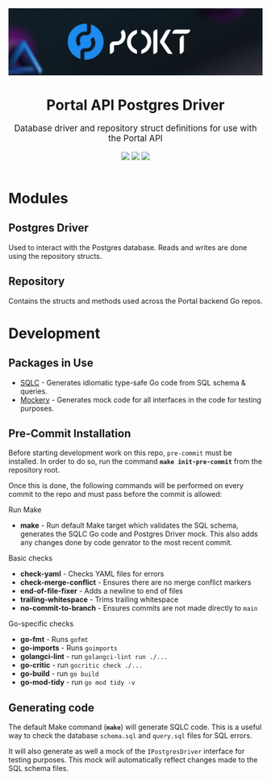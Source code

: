 <div align="center">
    <img src=".github/banner.png" alt="Pocket Network logo" width="600"/>
    <h1>Portal API Postgres Driver</h1>
    <big>Database driver and repository struct definitions for use with the Portal API</big>
    <div>
    <br/>
        <a href="https://github.com/pokt-foundation/node-nanny/pulse"><img src="https://img.shields.io/github/last-commit/pokt-foundation/node-nanny.svg"/></a>
        <a href="https://github.com/pokt-foundation/node-nanny/pulls"><img src="https://img.shields.io/github/issues-pr/pokt-foundation/node-nanny.svg"/></a>
        <a href="https://github.com/pokt-foundation/node-nanny/issues"><img src="https://img.shields.io/github/issues-closed/pokt-foundation/node-nanny.svg"/></a>
    </div>
</div>
<br/>

# Modules

## Postgres Driver

Used to interact with the Postgres database. Reads and writes are done using the repository structs.

## Repository

Contains the structs and methods used across the Portal backend Go repos.

# Development

## Packages in Use

- [SQLC](https://docs.sqlc.dev/en/stable/tutorials/getting-started-postgresql.html) - Generates idiomatic type-safe Go code from SQL schema & queries.
- [Mockery](https://github.com/vektra/mockery) - Generates mock code for all interfaces in the code for testing purposes.

## Pre-Commit Installation

Before starting development work on this repo, `pre-commit` must be installed. In order to do so, run the command **`make init-pre-commit`** from the repository root.

Once this is done, the following commands will be performed on every commit to the repo and must pass before the commit is allowed:

Run Make

- **make** - Run default Make target which validates the SQL schema, generates the SQLC Go code and Postgres Driver mock. This also adds any changes done by code genrator to the most recent commit.

Basic checks

- **check-yaml** - Checks YAML files for errors
- **check-merge-conflict** - Ensures there are no merge conflict markers
- **end-of-file-fixer** - Adds a newline to end of files
- **trailing-whitespace** - Trims trailing whitespace
- **no-commit-to-branch** - Ensures commits are not made directly to `main`

Go-specific checks

- **go-fmt** - Runs `gofmt`
- **go-imports** - Runs `goimports`
- **golangci-lint** - run `golangci-lint run ./...`
- **go-critic** - run `gocritic check ./...`
- **go-build** - run `go build`
- **go-mod-tidy** - run `go mod tidy -v`

## Generating code

The default Make command (**`make`**) will generate SQLC code. This is a useful way to check the database `schema.sql` and `query.sql` files for SQL errors.

It will also generate as well a mock of the `IPostgresDriver` interface for testing purposes. This mock will automatically reflect changes made to the SQL schema files.
